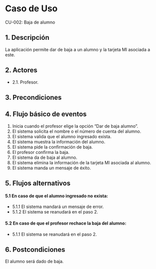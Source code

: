 # Caso de Uso
CU-002: Baja de alumno

## 1. Descripción
La aplicación permite dar de baja a un alumno y la tarjeta MI asociada a este.

## 2. Actores
- 2.1. Profesor.

## 3. Precondiciones

## 4. Flujo básico de eventos
1. Inicia cuando el profesor elige la opción “Dar de baja alumno”.
2. El sistema solicita el nombre o el número de cuenta del alumno.
3. El sistema valida que el alumno ingresado exista.
4. El sistema muestra la información del alumno.
5. El sistema pide la confirmación de baja.
6. El profesor confirma la baja.
7. El sistema da de baja al alumno.
8. El sistema elimina la información de la tarjeta MI asociada al alumno.
9. El sistema manda un mensaje de éxito.

## 5. Flujos alternativos
#### 5.1 En caso de que el alumno ingresado no exista:
- 5.1.1 El sistema mandará un mensaje de error.
- 5.1.2 El sistema se reanudará en el paso 2.
#### 5.2 En caso de que el profesor rechace la baja del alumno:
- 5.1.1 El sistema se reanudará en el paso 2.

## 6. Postcondiciones
El alumno será dado de baja.



